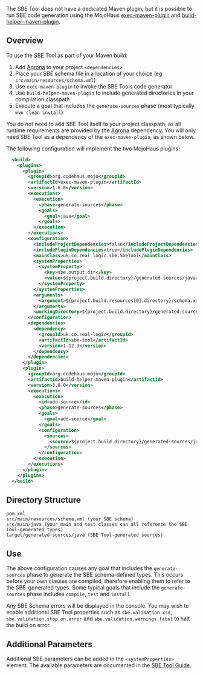 The SBE Tool does not have a dedicated Maven plugin, but it is possible to run SBE code generation 
using the MojoHaus [exec-maven-plugin](http://www.mojohaus.org/exec-maven-plugin/) and [build-helper-maven-plugin](http://www.mojohaus.org/build-helper-maven-plugin/).

## Overview
To use the SBE Tool as part of your Maven build:

1. Add [Agrona](https://github.com/real-logic/agrona) to your project `<dependencies>`
1. Place your SBE schema file in a location of your choice (eg `src/main/resources/schema.xml`)
1. Use ``exec-maven-plugin`` to invoke the SBE Tools code generator
1. Use ``build-helper-maven-plugin`` to include generated directories in your compilation classpath
1. Execute a goal that includes the ``generate-sources`` phase (most typically `mvn clean install`)

You do not need to add SBE Tool itself to your project classpath, as all runtime requirements are provided by the [Agrona](https://github.com/real-logic/agrona) dependency. You will only need SBE Tool as a dependency of the `exec-maven-plugin`, as shown below.

The following configuration will implement the two MojoHaus plugins:

```xml
  <build>
    <plugins>
      <plugin>
        <groupId>org.codehaus.mojo</groupId>
        <artifactId>exec-maven-plugin</artifactId>
        <version>1.6.0</version>
        <executions>
          <execution>
            <phase>generate-sources</phase>
            <goals>
              <goal>java</goal>
            </goals>
          </execution>
        </executions>
        <configuration>
          <includeProjectDependencies>false</includeProjectDependencies>
          <includePluginDependencies>true</includePluginDependencies>
          <mainClass>uk.co.real_logic.sbe.SbeTool</mainClass>
          <systemProperties>
            <systemProperty>
              <key>sbe.output.dir</key>
              <value>${project.build.directory}/generated-sources/java</value>
            </systemProperty>
          </systemProperties>
          <arguments>
            <argument>${project.build.resources[0].directory}/schema.xml</argument>
          </arguments>
          <workingDirectory>${project.build.directory}/generated-sources/java</workingDirectory>
        </configuration>
        <dependencies>
          <dependency>
            <groupId>uk.co.real-logic</groupId>
            <artifactId>sbe-tool</artifactId>
            <version>1.12.3</version>
          </dependency>
        </dependencies>
      </plugin>
      <plugin>
        <groupId>org.codehaus.mojo</groupId>
        <artifactId>build-helper-maven-plugin</artifactId>
        <version>3.0.0</version>
        <executions>
          <execution>
            <id>add-source</id>
            <phase>generate-sources</phase>
            <goals>
              <goal>add-source</goal>
            </goals>
            <configuration>
              <sources>
                <source>${project.build.directory}/generated-sources/java/</source>
              </sources>
            </configuration>
          </execution>
        </executions>
      </plugin>
    </plugins>
  </build>
```

## Directory Structure
    pom.xml
    src/main/resources/schema.xml (your SBE schema)
    src/main/java (your main and test classes can all reference the SBE Tool-generated types)
    target/generated-sources/java (SBE Tool-generated sources)

## Use
The above configuration causes any goal that includes the `generate-sources` phase to generate the SBE schema-defined types. This occurs before your own classes are compiled, therefore enabling them to refer to the SBE-generated types. Some typical goals that include the `generate-sources` phase includes `compile`, `test` and `install`.

Any SBE Schema errors will be displayed in the console. You may wish to enable additional SBE Tool properties such as `sbe.validation.xsd`, `sbe.validation.stop.on.error` and `sbe.validation.warnings.fatal` to halt the build on error.

## Additional Parameters
Additional SBE parameters can be added in the `<systemProperties>` element. The available parameters are documented in the [SBE Tool Guide](https://github.com/real-logic/simple-binary-encoding/wiki/Sbe-Tool-Guide).
